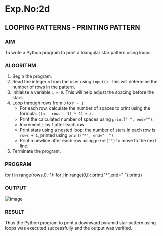 # Exp.No:2d
## LOOPING PATTERNS - PRINTING PATTERN

### AIM  
To write a Python program to print a triangular star pattern using loops.


### ALGORITHM

1. Begin the program.  
2. Read the integer `n` from the user using `input()`. This will determine the number of rows in the pattern.  
3. Initialize a variable `i = 0`. This will help adjust the spacing before the stars.  
4. Loop through rows from `0` to `n - 1`:  
   - For each row, calculate the number of spaces to print using the formula: `((n - rows - 1) * 2) + i`.  
   - Print the calculated number of spaces using `print(" ", end="")`.  
   - Increment `i` by 1 after each row.  
   - Print stars using a nested loop: the number of stars in each row is `rows + 1`, printed using `print("*", end="  ")`.  
   - Print a newline after each row using `print("")` to move to the next line.  
5. Terminate the program.

### PROGRAM

for i in range(rows,0,-1):
    for j in range(0,i):
        print("*",end=" ")
    print()
    
### OUTPUT

![image](https://github.com/user-attachments/assets/d511a865-bfcf-426e-ba2b-28be32fe05c7)

### RESULT
Thus the Python program to print a downward pyramid star pattern using loops was executed successfully and the output was verified.
